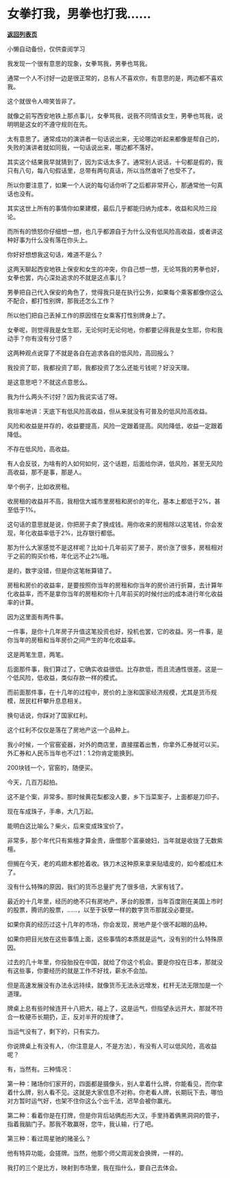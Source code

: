 # 女拳打我，男拳也打我......

[**返回列表页**](/gzh/记忆承载3)

小懒自动备份，仅供查阅学习

我发现一个很有意思的现象，女拳骂我，男拳也骂我。  

  

通常一个人不讨好一边是很正常的，总有人不喜欢你，有意思的是，两边都不喜欢我。

  

这个就很令人啼笑皆非了。  

  

就像之前写西安地铁上那点事儿，女拳骂我，说我不同情该女生，男拳也骂我，说明明是这女的不遵守规则在先。  

  

太有意思了。通常成功的演讲者一句话说出来，无论哪边听起来都像是帮自己的，失败的演讲者就如同我，一句话说出来，哪边都不落好。  

  

其实这个结果我早就猜到了，因为实话太多了。通常别人说话，十句都是假的，我只有八句，每八句假话里，总带有两句真话，所以当然谁听了也受不了。  

  

所以你要注意了，如果一个人说的每句话你听了之后都非常开心，那通常他一句真话也没有。  

  

其实这世上所有的事情你如果建模，最后几乎都能归纳为成本，收益和风险三段论。

  

而所有的愤怒你仔细想一想，也几乎都源自于为什么没有低风险高收益，或者讲这种好事为什么没有落在你头上。  

  

你好好想想我这句话，难道不是么？  

  

这两天聊起西安地铁上保安和女生的冲突，你自己想一想，无论骂我的男拳也好，女拳也罢，内心深处追求的不就是这点事儿？  

  

男拳把自己代入保安的角色了，觉得我只是在执行公务，如果每个乘客都像你这么不配合，都打性别牌，那我还怎么工作？

  

所以他们把自己丢掉工作的原因怪在女乘客打性别牌身上了。

  

女拳呢，则觉得我是女生耶，无论何时无论何地，你都要记得我是女生耶，你和我动手？你有没有分寸感？  

  

这两种观点说穿了不就是各自在追求各自的低风险，高回报么？  

  

我投资了耶，我都投资了耶，我都投资了怎么还能亏钱呢？好没天理。  

  

是这意思吧？不就这点意思么。

  

我为什么两头不讨好？因为我说实话了呀。  

  

我坦率地讲：天底下有低风险高收益，但从来就没有可普及的低风险高收益。

  

风险和收益是并存的，收益要提高，风险一定跟着提高。风险降低，收益一定跟着降低。

  

不存在低风险，高收益。

  

有人会反驳，为啥有的人如何如何，这个话题，后面给你讲，低风险，甚至无风险高收益，那不是事，那是人。

  

举个例子，比如收房租。

  

收房租的收益并不高，我相信大城市里房租和房价的年化，基本上都低于2%，甚至低于1%。

  

这句话的意思就是说，你把房子卖了换成钱。用你收来的房租除以这笔钱，你会发现，年化收益率低于2%，比存银行都低。

  

那为什么大家感觉不是这样呢？比如十几年前买了房子，房价涨了很多，房租相对于之前的购买价格，年化远不止2%哦。

  

是的，数字没错，但是你这笔帐算错了。

  

房租和房价的收益率，是要按照你当年的房租和你当年的房价进行折算，去计算年化收益率，而不是拿你当年的房租和你十几年前买的时候付出的成本进行年化收益率的计算。

  

因为这里面有两件事。

  

一件事，是你十几年房子升值这笔投资也好，投机也罢，它的收益。另一件事，是你当年的房租和当年房价之间产生的年化收益率。

  

这是两笔生意，两笔。

  

后面那件事，我们算过了，它确实收益很低。比存款低，而且流通性很差。这是一个低风险，低收益，类似存款一样的模式。

  

而前面那件事，在十几年的过程中，房价的上涨和国家经济规模，尤其是货币规模，居民杠杆攀升息息相关。

  

换句话说，你踩对了国家红利。

  

这个红利不仅仅是落在了房地产这一个品种上。

  

我小时候，一个官窑瓷器，对外的商店里，直接摆着出售，你拿外汇券就可以买。外汇券和人民币当年也不过1：1.2你肯定能换到。

  

200块钱一个，官窑的，随便买。

  

今天，几百万起拍。

  

这不是个案，非常多。那时候黄花梨都没人要，乡下当菜案子，上面都是刀印子。

  

现在车成珠子，手串，大几万起。

  

能明白这比喻么？柴火，后来变成珠宝价了。

  

非常多，那个年代只有紫檀才算金贵，唐僧那个富豪媳妇，当年就是收拢了无数紫檀。

  

但搁在今天，老的鸡翅木都抢着收。铁刀木这种原来拿来贴墙皮的，如今都成红木了。

  

没有什么特殊的原因，我们的货币总量扩充了很多倍，大家有钱了。

  

最近的十几年里，经历的绝不只有房地产，茅台的股票，当年百度刚在美国上市时的股票，腾讯的股票，......，以至于妖孽一样的数字货币那就没必要提。

  

如果你真的经历过这十几年的市场，你会发现，房地产是个很不起眼的品种。

  

如果你把目光放在这些事情上面，这些事情的本质就是运气，没有别的什么特殊原因。

  

过去的几十年里，你投胎投在中国，就给了你这个机会。要是你投在日本，那就没有这些事，你要经历的就是工作不好找，薪水不会加。

  

但是高速发展没有办法永远持续，就像货币无法永远增发，杠杆无法无限加是一个道理。

  

牌桌上总有些时候连开十八把大，碰上了，这是运气，但指望永远开大，那就不符合一枚硬币长期扔，正，反对半开的规律了。

  

当运气没有了，剩下的，只有实力。

  

你说牌桌上有没有人，（你注意是人，不是方法），有没有人可以低风险，高收益呢？

  

有，当然有。三种情况：

  

第一种：赌场你们家开的，四面都是摄像头，别人拿着什么牌，你能看见，而你拿着什么牌，别人看不见。这就是大家信息不对称。你老看人牌，长期玩下去，哪怕对方暂时运气好，也架不住你这么个出千法，迟早会被你赢光。

  

第二种：看着你是在打牌，但是你背后站俩彪形大汉，手里持着俩黑洞洞的管子，指着我脑门子。那我不敢赢呀，您牛，我认输，行了吧。

  

第三种：看过周星驰的赌圣么？

  

他有特异功能，会搓牌。当然，他那个师父周润发会换牌，一样的。

  

我打的三个是比方，映射到市场里，我在指什么，要自己去体会。

